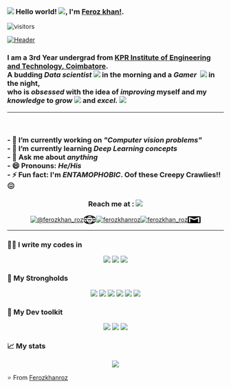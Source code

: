 ### <img src="https://github.com/TheDudeThatCode/TheDudeThatCode/blob/master/Assets/Hi.gif" width="29px"> Hello world!&nbsp;<img src="https://github.com/TheDudeThatCode/TheDudeThatCode/blob/master/Assets/Earth.gif" width="24px">, I'm [Feroz khan!](https://www.linkedin.com/in/ferozkhanroz/).
 ![visitors](https://visitor-badge.laobi.icu/badge?page_id=Ferozkhanroz.Ferozkhanroz)


<!---Ferozkhanroz/Ferozkhanroz** is a ✨ _special_ ✨ repository because its `README.md` (this file) appears on your GitHub profile. --->
[![Header](https://github.com/Ferozkhanroz/Ferozkhanroz/blob/master/images/fk_gif.gif)](https://www.youtube.com/watch?v=dQw4w9WgXcQ)
<br>

<p>
    <h3>I am a 3rd Year undergrad from <a href="https://www.kpriet.ac.in"> <b>KPR Institute of Engineering and Technology</b>, Coimbatore</a>. <br>
    A budding <em>Data scientist</em> <img src="https://github.com/TheDudeThatCode/TheDudeThatCode/blob/master/Assets/Developer.gif" width="50px"> in the morning and a <em>Gamer </em>&nbsp;<img src="https://github.com/TheDudeThatCode/TheDudeThatCode/blob/master/Assets/dino.gif" width="100px"> in the night, <br>  who is <em>obsessed</em>
    with the idea of <em>improving</em> myself and my <em>knowledge</em> to 
    <em>grow</em> <img src="https://github.com/TheDudeThatCode/TheDudeThatCode/blob/master/Assets/Rocket.gif" width="30px"> and 
    <em>excel.</em> <img src="https://github.com/TheDudeThatCode/TheDudeThatCode/blob/master/Assets/Medal.gif" width="30px"> </h3>
</p>

---

<!---Here are some ideas to get you started: --->
<br>
<h3>
- 🔭 I’m currently working on <em>"Computer vision problems"</em> <br>
- 🌱 I’m currently learning <em>Deep Learning concepts</em> <br>
- 💬 Ask me about <em>anything</em> <br>
- 😄 Pronouns: <em>He/His</em> <br>
- ⚡ Fun fact: I'm <em>ENTAMOPHOBIC</em>. Oof these Creepy Crawlies!!😖 <br>

<h3 align="center"> Reach me at : <img src="https://github.com/TheDudeThatCode/TheDudeThatCode/blob/master/Assets/Handshake.gif" width="50px"> </h3>
<p align="center">
<a href="https://twitter.com/ferozkhan_roz" target="blank"><img align="center" src="https://cdn.jsdelivr.net/npm/simple-icons@3.0.1/icons/twitter.svg" alt="@ferozkhan_roz  " height="20" width="30" /></a><a href="mailto:ferozkhan.hfs@gmail.com" target="blank"><img align="center" src="https://github.com/Ferozkhanroz/Ferozkhanroz/blob/master/images/world-wide-web.svg" alt="@ferozkhan_roz  " height="20" width="30" /></a><a href="https://www.linkedin.com/in/ferozkhanroz/" target="blank"><img align="center" src="https://cdn.jsdelivr.net/npm/simple-icons@3.0.1/icons/linkedin.svg" alt="ferozkhanroz" height="20" width="30" /></a><a href="https://www.instagram.com/ferozkhan_roz/" target="blank"><img align="center" src="https://cdn.jsdelivr.net/npm/simple-icons@3.0.1/icons/instagram.svg" alt="ferozkhan_roz" height="20" width="30" /></a><a href="mailto:ferozkhan.hfs@gmail.com" target="blank"><img align="center" src="https://github.com/Ferozkhanroz/Ferozkhanroz/blob/master/images/gmail-logo.svg" alt="@ferozkhan_roz  " height="20" width="30" /></a>
</p>
</h3>

---


### 👨‍💻 I write my codes in
<!-- Thanks to Alexandre, check out his repo for badges https://github.com/alexandresanlim/Badges4-README.md-Profile -->
<p align="center">
<img src="https://img.shields.io/badge/python%20-%2314354C.svg?&style=for-the-badge&logo=python&logoColor=white"/> <img src="https://img.shields.io/badge/html5%20-%23E34F26.svg?&style=for-the-badge&logo=html5&logoColor=white"/> <img src="https://img.shields.io/badge/c++%20-%2300599C.svg?&style=for-the-badge&logo=c%2B%2B&logoColor=white"/>

### 💪 My Strongholds
<p align="center">
<img src="https://img.shields.io/badge/TensorFlow%20-%23FF6F00.svg?&style=for-the-badge&logo=TensorFlow&logoColor=white" /> <img src="https://img.shields.io/badge/PyTorch-black?&style=for-the-badge&logo=pytorch&logoColor=red"/> <img src="https://img.shields.io/badge/Keras%20-%23D00000.svg?&style=for-the-badge&logo=Keras&logoColor=white"/> <img src="https://img.shields.io/badge/Numpy-013220?&style=for-the-badge&logo=numpy"/> <img src="https://img.shields.io/badge/Pandas-130654?&style=for-the-badge&logo=pandas"/> <img src="https://img.shields.io/badge/Scikit--Learn-%233294C7?&style=for-the-badge&logo=scikit-learn"/>  
</p>

### 🔨 My Dev toolkit
<p align="center">
<img src="https://img.shields.io/badge/git%20-%23F05032.svg?&style=for-the-badge&logo=git&logoColor=white"/>  <img src="https://img.shields.io/badge/github%20-%23181717.svg?&style=for-the-badge&logo=github&logoColor=white" />   <img src="https://img.shields.io/badge/vscode%20-%23007ACC.svg?&style=for-the-badge&logo=visual-studio-code&logoColor=white" />  
</p> 


<!--- <img align="" height='130px' src="https://github-readme-stats.vercel.app/api?username=Ferozkhanroz&hide_title=true&show_icons=true&include_all_commits=true&line_height=21&bg_color=0,EC6C6C,FFD479,FFFC79,73FA79&theme=graywhite" /><img align="" height='130px' src="https://github-readme-stats.vercel.app/api/top-langs/?username=Ferozkhanroz&hide_title=true&layout=compact&bg_color=0,73FA79,73FDFF,7A81FF&theme=graywhite" /> --->
### 📈 My stats
<p align='center' >
<img align="center" src="https://github-readme-stats.vercel.app/api?username=Ferozkhanroz&show_icons=true&theme=blue" width=420/>
</p>


⭐️ From [Ferozkhanroz](https://github.com/Ferozkhanroz)
